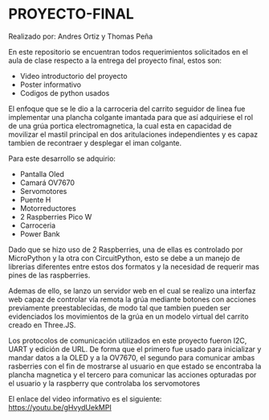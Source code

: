 # PROYECTO-FINAL
Realizado por: Andres Ortiz y Thomas Peña

En este repositorio se encuentran todos requerimientos solicitados en el aula de clase respecto a la entrega del proyecto final, estos son: 
  -  Video introductorio del proyecto
  -  Poster informativo
  -  Codigos de python usados

El enfoque que se le dio a la carroceria del carrito seguidor de linea fue implementar una plancha colgante imantada para que así adquiriese el rol de una grúa portica electromagnetica, la cual esta en capacidad de movilizar el mastil principal en dos aritulaciones independientes y es capaz tambien de recontraer y desplegar el iman colgante.

Para este desarrollo se adquirio:

  -  Pantalla Oled
  -  Camará OV7670
  -  Servomotores
  -  Puente H
  -  Motorreductores
  -  2 Raspberries Pico W
  -  Carroceria
  -  Power Bank

Dado que se hizo uso de 2 Raspberries, una de ellas es controlado por MicroPython y la otra con CircuitPython, esto se debe a un manejo de librerias diferentes entre estos dos formatos y la necesidad de requerir mas pines de las raspberries.

Ademas de ello, se lanzo un servidor web en el cual se realizo una interfaz web capaz de controlar vía remota la grúa mediante botones con acciones previamente preestablecidas, de modo tal que tambien pueden ser evidenciados los movimientos de la grúa en un modelo virtual del carrito creado en Three.JS.

Los protocolos de comunicación utilizados en este proyecto fueron I2C, UART y edición de URL. De forma que el primero fue usado para inicializar y mandar datos a la OLED y a la OV7670, el segundo para comunicar ambas rasberries con el fin de mostrarse al usuario en que estado se encontraba la plancha magnetica y el tercero para comunicar las acciones opturadas por el usuario y la raspberry que controlaba los servomotores

El enlace del video informativo es el siguiente: https://youtu.be/gHvydUekMPI
